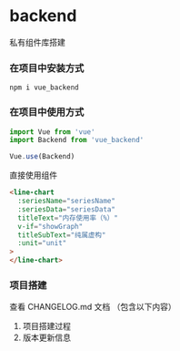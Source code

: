 # backend

私有组件库搭建

### 在项目中安装方式

```
npm i vue_backend
```

### 在项目中使用方式

```js
import Vue from 'vue'
import Backend from 'vue_backend'

Vue.use(Backend)
```

直接使用组件

```html
<line-chart
  :seriesName="seriesName"
  :seriesData="seriesData"
  titleText="内存使用率（%）"
  v-if="showGraph"
  titleSubText="纯属虚构"
  :unit="unit"
>
</line-chart>
```

### 项目搭建

查看 CHANGELOG.md 文档 （包含以下内容）

1. 项目搭建过程
2. 版本更新信息
